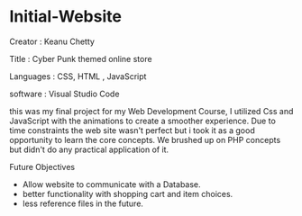# Initial-Website

Creator : Keanu Chetty 

Title : Cyber Punk themed online store 

Languages : CSS, HTML , JavaScript

software : Visual Studio Code

this was my final project for my Web Development Course, I utilized Css and JavaScript with the animations to create a smoother experience. 
Due to time constraints the web site wasn't perfect but i took it as a good opportunity to learn the core concepts. We brushed up on PHP concepts but didn't do any practical application of it.

Future Objectives 
- Allow website to communicate with a Database.
- better functionality with shopping cart and item choices.
- less reference files in the future.

